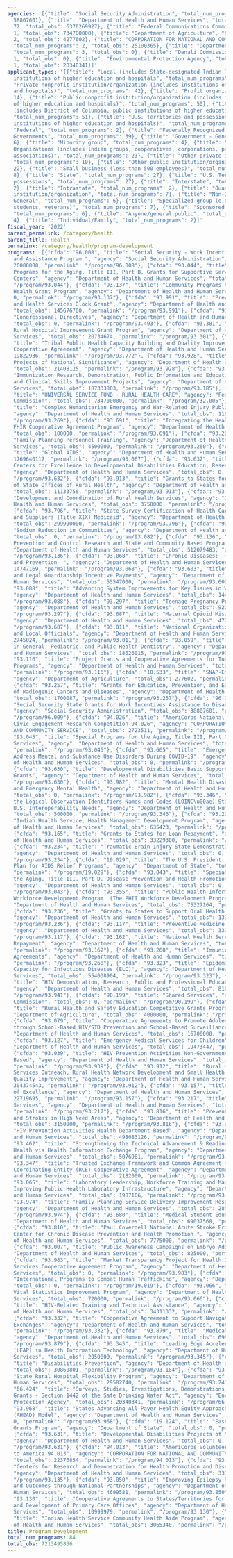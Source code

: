 ```yaml
---
agencies: '[{"title": "Social Security Administration", "total_num_programs": 2, "total_obs":
  58807601}, {"title": "Department of Health and Human Services", "total_num_programs":
  72, "total_obs": 6370269927}, {"title": "Federal Communications Commission", "total_num_programs":
  1, "total_obs": 734700000}, {"title": "Department of Agriculture", "total_num_programs":
  2, "total_obs": 4277602}, {"title": "CORPORATION FOR NATIONAL AND COMMUNITY SERVICE",
  "total_num_programs": 2, "total_obs": 25100365}, {"title": "Department of State",
  "total_num_programs": 3, "total_obs": 0}, {"title": "Denali Commission", "total_num_programs":
  1, "total_obs": 0}, {"title": "Environmental Protection Agency", "total_num_programs":
  1, "total_obs": 20340341}]'
applicant_types: '[{"title": "Local (includes State-designated lndian Tribes, excludes
  institutions of higher education and hospitals", "total_num_programs": 33}, {"title":
  "Private nonprofit institution/organization (includes institutions of higher education
  and hospitals)", "total_num_programs": 42}, {"title": "Profit organization", "total_num_programs":
  14}, {"title": "Public nonprofit institution/organization (includes institutions
  of higher education and hospitals)", "total_num_programs": 50}, {"title": "State
  (includes District of Columbia, public institutions of higher education and hospitals)",
  "total_num_programs": 51}, {"title": "U.S. Territories and possessions (includes
  institutions of higher education and hospitals)", "total_num_programs": 29}, {"title":
  "Federal", "total_num_programs": 2}, {"title": "Federally Recognized lndian Tribal
  Governments", "total_num_programs": 39}, {"title": "Government - General", "total_num_programs":
  6}, {"title": "Minority group", "total_num_programs": 4}, {"title": "Native American
  Organizations (includes lndian groups, cooperatives, corporations, partnerships,
  associations)", "total_num_programs": 23}, {"title": "Other private institutions/organizations",
  "total_num_programs": 10}, {"title": "Other public institution/organization", "total_num_programs":
  22}, {"title": "Small business (less than 500 employees)", "total_num_programs":
  8}, {"title": "State", "total_num_programs": 27}, {"title": "U.S. Territories and
  possessions", "total_num_programs": 27}, {"title": "Interstate", "total_num_programs":
  2}, {"title": "Intrastate", "total_num_programs": 2}, {"title": "Quasi-public nonprofit
  institution/organization", "total_num_programs": 7}, {"title": "Non-Government -
  General", "total_num_programs": 6}, {"title": "Specialized group (e.g. health professionals,
  students, veterans)", "total_num_programs": 7}, {"title": "Sponsored organization",
  "total_num_programs": 6}, {"title": "Anyone/general public", "total_num_programs":
  4}, {"title": "Individual/Family", "total_num_programs": 2}]'
fiscal_year: '2022'
parent_permalink: /category/health
parent_title: Health
permalink: /category/health/program-development
programs: '[{"cfda": "96.008", "title": "Social Security - Work Incentives Planning
  and Assistance Program ", "agency": "Social Security Administration", "total_obs":
  20000000, "permalink": "/program/96.008"}, {"cfda": "93.044", "title": "Special
  Programs for the Aging, Title III, Part B, Grants for Supportive Services and Senior
  Centers", "agency": "Department of Health and Human Services", "total_obs": 0, "permalink":
  "/program/93.044"}, {"cfda": "93.137", "title": "Community Programs to Improve  Minority
  Health Grant Program", "agency": "Department of Health and Human Services", "total_obs":
  0, "permalink": "/program/93.137"}, {"cfda": "93.991", "title": "Preventive Health
  and Health Services Block Grant", "agency": "Department of Health and Human Services",
  "total_obs": 145676700, "permalink": "/program/93.991"}, {"cfda": "93.493", "title":
  "Congressional Directives", "agency": "Department of Health and Human Services",
  "total_obs": 0, "permalink": "/program/93.493"}, {"cfda": "93.301", "title": "Small
  Rural Hospital Improvement Grant Program", "agency": "Department of Health and Human
  Services", "total_obs": 20734674, "permalink": "/program/93.301"}, {"cfda": "93.772",
  "title": "Tribal Public Health Capacity Building and Quality Improvement Umbrella
  Cooperative Agreement", "agency": "Department of Health and Human Services", "total_obs":
  19822936, "permalink": "/program/93.772"}, {"cfda": "93.928", "title": "Special
  Projects of National Significance", "agency": "Department of Health and Human Services",
  "total_obs": 21408125, "permalink": "/program/93.928"}, {"cfda": "93.185", "title":
  "Immunization Research, Demonstration, Public Information and Education Training
  and Clinical Skills Improvement Projects", "agency": "Department of Health and Human
  Services", "total_obs": 187333803, "permalink": "/program/93.185"}, {"cfda": "32.005",
  "title": "UNIVERSAL SERVICE FUND - RURAL HEALTH CARE", "agency": "Federal Communications
  Commission", "total_obs": 734700000, "permalink": "/program/32.005"}, {"cfda": "93.269",
  "title": "Complex Humanitarian Emergency and War-Related Injury Public Health Activities",
  "agency": "Department of Health and Human Services", "total_obs": 1165000, "permalink":
  "/program/93.269"}, {"cfda": "93.691", "title": "Integrating the Healthcare Enterprise
  FHIR Cooperative Agreement Program", "agency": "Department of Health and Human Services",
  "total_obs": 100000, "permalink": "/program/93.691"}, {"cfda": "93.260", "title":
  "Family Planning Personnel Training", "agency": "Department of Health and Human
  Services", "total_obs": 4500000, "permalink": "/program/93.260"}, {"cfda": "93.067",
  "title": "Global AIDS", "agency": "Department of Health and Human Services", "total_obs":
  1769640117, "permalink": "/program/93.067"}, {"cfda": "93.632", "title": "University
  Centers for Excellence in Developmental Disabilities Education, Research, and Service",
  "agency": "Department of Health and Human Services", "total_obs": 0, "permalink":
  "/program/93.632"}, {"cfda": "93.913", "title": "Grants to States for Operation
  of State Offices of Rural Health", "agency": "Department of Health and Human Services",
  "total_obs": 11133756, "permalink": "/program/93.913"}, {"cfda": "93.223", "title":
  "Development and Coordination of Rural Health Services", "agency": "Department of
  Health and Human Services", "total_obs": 3750000, "permalink": "/program/93.223"},
  {"cfda": "93.796", "title": "State Survey Certification of Health Care Providers
  and Suppliers (Title XIX) Medicaid", "agency": "Department of Health and Human Services",
  "total_obs": 299900000, "permalink": "/program/93.796"}, {"cfda": "93.082", "title":
  "Sodium Reduction in Communities", "agency": "Department of Health and Human Services",
  "total_obs": 0, "permalink": "/program/93.082"}, {"cfda": "93.136", "title": "Injury
  Prevention and Control Research and State and Community Based Programs", "agency":
  "Department of Health and Human Services", "total_obs": 512079483, "permalink":
  "/program/93.136"}, {"cfda": "93.068", "title": "Chronic Diseases:  Research, Control,
  and Prevention  ", "agency": "Department of Health and Human Services", "total_obs":
  14747169, "permalink": "/program/93.068"}, {"cfda": "93.603", "title": "Adoption
  and Legal Guardianship Incentive Payments", "agency": "Department of Health and
  Human Services", "total_obs": 55547000, "permalink": "/program/93.603"}, {"cfda":
  "93.088", "title": "Advancing System Improvements for Key Issues in Women''s Health",
  "agency": "Department of Health and Human Services", "total_obs": 14411148, "permalink":
  "/program/93.088"}, {"cfda": "93.297", "title": "Teenage Pregnancy Prevention Program",
  "agency": "Department of Health and Human Services", "total_obs": 92000000, "permalink":
  "/program/93.297"}, {"cfda": "93.687", "title": "Maternal Opioid Misuse Model",
  "agency": "Department of Health and Human Services", "total_obs": 4728151, "permalink":
  "/program/93.687"}, {"cfda": "93.011", "title": "National Organizations of State
  and Local Officials", "agency": "Department of Health and Human Services", "total_obs":
  2745024, "permalink": "/program/93.011"}, {"cfda": "93.059", "title": "Training
  in General, Pediatric, and Public Health Dentistry", "agency": "Department of Health
  and Human Services", "total_obs": 18626015, "permalink": "/program/93.059"}, {"cfda":
  "93.116", "title": "Project Grants and Cooperative Agreements for Tuberculosis Control
  Programs", "agency": "Department of Health and Human Services", "total_obs": 88354719,
  "permalink": "/program/93.116"}, {"cfda": "10.533", "title": "SNAP-Ed Toolkit",
  "agency": "Department of Agriculture", "total_obs": 277602, "permalink": "/program/10.533"},
  {"cfda": "93.257", "title": "Grants for Education, Prevention, and Early Detection
  of Radiogenic Cancers and Diseases", "agency": "Department of Health and Human Services",
  "total_obs": 1700087, "permalink": "/program/93.257"}, {"cfda": "96.009", "title":
  "Social Security State Grants for Work Incentives Assistance to Disabled Beneficiaries",
  "agency": "Social Security Administration", "total_obs": 38807601, "permalink":
  "/program/96.009"}, {"cfda": "94.026", "title": "AmeriCorps National Service and
  Civic Engagement Research Competition 94.026", "agency": "CORPORATION FOR NATIONAL
  AND COMMUNITY SERVICE", "total_obs": 2723511, "permalink": "/program/94.026"}, {"cfda":
  "93.045", "title": "Special Programs for the Aging, Title III, Part C, Nutrition
  Services", "agency": "Department of Health and Human Services", "total_obs": 0,
  "permalink": "/program/93.045"}, {"cfda": "93.665", "title": "Emergency Grants to
  Address Mental and Substance Use Disorders During COVID-19", "agency": "Department
  of Health and Human Services", "total_obs": 0, "permalink": "/program/93.665"},
  {"cfda": "93.630", "title": "Developmental Disabilities Basic Support and Advocacy
  Grants", "agency": "Department of Health and Human Services", "total_obs": 0, "permalink":
  "/program/93.630"}, {"cfda": "93.982", "title": "Mental Health Disaster Assistance
  and Emergency Mental Health", "agency": "Department of Health and Human Services",
  "total_obs": 0, "permalink": "/program/93.982"}, {"cfda": "93.346", "title": "Enhancing
  the Logical Observation Identifiers Names and Codes (LOINC\u00ae) Standard to meet
  U.S. Interoperability Needs", "agency": "Department of Health and Human Services",
  "total_obs": 500000, "permalink": "/program/93.346"}, {"cfda": "93.228", "title":
  "Indian Health Service, Health Management Development Program", "agency": "Department
  of Health and Human Services", "total_obs": 635423, "permalink": "/program/93.228"},
  {"cfda": "93.165", "title": "Grants to States for Loan Repayment", "agency": "Department
  of Health and Human Services", "total_obs": 33229300, "permalink": "/program/93.165"},
  {"cfda": "93.234", "title": "Traumatic Brain Injury State Demonstration Grant Program",
  "agency": "Department of Health and Human Services", "total_obs": 0, "permalink":
  "/program/93.234"}, {"cfda": "19.029", "title": "The U.S. President''s Emergency
  Plan for AIDS Relief Programs", "agency": "Department of State", "total_obs": 0,
  "permalink": "/program/19.029"}, {"cfda": "93.043", "title": "Special Programs for
  the Aging, Title III, Part D, Disease Prevention and Health Promotion Services",
  "agency": "Department of Health and Human Services", "total_obs": 0, "permalink":
  "/program/93.043"}, {"cfda": "93.355", "title": "Public Health Informatics & Technology
  Workforce Development Program  (The PHIT Workforce Development Program)", "agency":
  "Department of Health and Human Services", "total_obs": 75327164, "permalink": "/program/93.355"},
  {"cfda": "93.236", "title": "Grants to States to Support Oral Health Workforce Activities",
  "agency": "Department of Health and Human Services", "total_obs": 13987471, "permalink":
  "/program/93.236"}, {"cfda": "93.117", "title": "Preventive Medicine Residency",
  "agency": "Department of Health and Human Services", "total_obs": 3309482, "permalink":
  "/program/93.117"}, {"cfda": "93.162", "title": "National Health Service Corps Loan
  Repayment", "agency": "Department of Health and Human Services", "total_obs": 416500000,
  "permalink": "/program/93.162"}, {"cfda": "93.268", "title": "Immunization Cooperative
  Agreements", "agency": "Department of Health and Human Services", "total_obs": 469319368,
  "permalink": "/program/93.268"}, {"cfda": "93.323", "title": "Epidemiology and Laboratory
  Capacity for Infectious Diseases (ELC)", "agency": "Department of Health and Human
  Services", "total_obs": 554038904, "permalink": "/program/93.323"}, {"cfda": "93.941",
  "title": "HIV Demonstration, Research, Public and Professional Education Projects",
  "agency": "Department of Health and Human Services", "total_obs": 8163024, "permalink":
  "/program/93.941"}, {"cfda": "90.199", "title": "Shared Services", "agency": "Denali
  Commission", "total_obs": 0, "permalink": "/program/90.199"}, {"cfda": "10.516",
  "title": "Rural Health and Safety Education Competitive Grants Program", "agency":
  "Department of Agriculture", "total_obs": 4000000, "permalink": "/program/10.516"},
  {"cfda": "93.079", "title": "Cooperative Agreements to Promote Adolescent Health
  through School-Based HIV/STD Prevention and School-Based Surveillance", "agency":
  "Department of Health and Human Services", "total_obs": 16700000, "permalink": "/program/93.079"},
  {"cfda": "93.127", "title": "Emergency Medical Services for Children", "agency":
  "Department of Health and Human Services", "total_obs": 19473447, "permalink": "/program/93.127"},
  {"cfda": "93.939", "title": "HIV Prevention Activities Non-Governmental Organization
  Based", "agency": "Department of Health and Human Services", "total_obs": 72429900,
  "permalink": "/program/93.939"}, {"cfda": "93.912", "title": "Rural Health Care
  Services Outreach, Rural Health Network Development and Small Health Care Provider
  Quality Improvement", "agency": "Department of Health and Human Services", "total_obs":
  304374543, "permalink": "/program/93.912"}, {"cfda": "93.157", "title": "Centers
  of Excellence", "agency": "Department of Health and Human Services", "total_obs":
  22719695, "permalink": "/program/93.157"}, {"cfda": "93.217", "title": "Family Planning
  Services", "agency": "Department of Health and Human Services", "total_obs": 259200050,
  "permalink": "/program/93.217"}, {"cfda": "93.816", "title": "Preventing Heart Attacks
  and Strokes in High Need Areas", "agency": "Department of Health and Human Services",
  "total_obs": 3150000, "permalink": "/program/93.816"}, {"cfda": "93.940", "title":
  "HIV Prevention Activities Health Department Based", "agency": "Department of Health
  and Human Services", "total_obs": 498083126, "permalink": "/program/93.940"}, {"cfda":
  "93.462", "title": "Strengthening the Technical Advancement & Readiness of Public
  Health via Health Information Exchange Program", "agency": "Department of Health
  and Human Services", "total_obs": 5076981, "permalink": "/program/93.462"}, {"cfda":
  "93.347", "title": "Trusted Exchange Framework and Common Agreement (TEFCA) Recognized
  Coordinating Entity (RCE) Cooperative Agreement", "agency": "Department of Health
  and Human Services", "total_obs": 2182000, "permalink": "/program/93.347"}, {"cfda":
  "93.065", "title": "Laboratory Leadership, Workforce Training and Management Development,
  Improving Public Health Laboratory Infrastructure", "agency": "Department of Health
  and Human Services", "total_obs": 1987106, "permalink": "/program/93.065"}, {"cfda":
  "93.974", "title": "Family Planning Service Delivery Improvement Research Grants",
  "agency": "Department of Health and Human Services", "total_obs": 2845800, "permalink":
  "/program/93.974"}, {"cfda": "93.680", "title": "Medical Student Education", "agency":
  "Department of Health and Human Services", "total_obs": 69037568, "permalink": "/program/93.680"},
  {"cfda": "93.810", "title": "Paul Coverdell National Acute Stroke Program National
  Center for Chronic Disease Prevention and Health Promotion ", "agency": "Department
  of Health and Human Services", "total_obs": 7775000, "permalink": "/program/93.810"},
  {"cfda": "93.007", "title": "Public Awareness Campaigns on Embryo Adoption", "agency":
  "Department of Health and Human Services", "total_obs": 825000, "permalink": "/program/93.007"},
  {"cfda": "93.983", "title": "Market Transparency Project for Health IT Interoperability
  Services Cooperative Agreement Program", "agency": "Department of Health and Human
  Services", "total_obs": 0, "permalink": "/program/93.983"}, {"cfda": "19.019", "title":
  "International Programs to Combat Human Trafficking", "agency": "Department of State",
  "total_obs": 0, "permalink": "/program/19.019"}, {"cfda": "93.066", "title": "State
  Vital Statistics Improvement Program", "agency": "Department of Health and Human
  Services", "total_obs": 720000, "permalink": "/program/93.066"}, {"cfda": "93.145",
  "title": "HIV-Related Training and Technical Assistance", "agency": "Department
  of Health and Human Services", "total_obs": 34311332, "permalink": "/program/93.145"},
  {"cfda": "93.332", "title": "Cooperative Agreement to Support Navigators in Federally-facilitated
  Exchanges", "agency": "Department of Health and Human Services", "total_obs": 0,
  "permalink": "/program/93.332"}, {"cfda": "93.879", "title": "Medical Library Assistance",
  "agency": "Department of Health and Human Services", "total_obs": 69643431, "permalink":
  "/program/93.879"}, {"cfda": "93.345", "title": "Leading Edge Acceleration Projects
  (LEAP) in Health Information Technology", "agency": "Department of Health and Human
  Services", "total_obs": 2050000, "permalink": "/program/93.345"}, {"cfda": "93.184",
  "title": "Disabilities Prevention", "agency": "Department of Health and Human Services",
  "total_obs": 30860801, "permalink": "/program/93.184"}, {"cfda": "93.241", "title":
  "State Rural Hospital Flexibility Program", "agency": "Department of Health and
  Human Services", "total_obs": 29582740, "permalink": "/program/93.241"}, {"cfda":
  "66.424", "title": "Surveys, Studies, Investigations, Demonstrations, and Training
  Grants - Section 1442 of the Safe Drinking Water Act", "agency": "Environmental
  Protection Agency", "total_obs": 20340341, "permalink": "/program/66.424"}, {"cfda":
  "93.968", "title": "States Advancing All-Payer Health Equity Approaches and Development
  (AHEAD) Model", "agency": "Department of Health and Human Services", "total_obs":
  0, "permalink": "/program/93.968"}, {"cfda": "19.124", "title": "East Asia and Pacific
  Grants Program", "agency": "Department of State", "total_obs": 0, "permalink": "/program/19.124"},
  {"cfda": "93.631", "title": "Developmental Disabilities Projects of National Significance",
  "agency": "Department of Health and Human Services", "total_obs": 0, "permalink":
  "/program/93.631"}, {"cfda": "94.013", "title": "AmeriCorps Volunteers In Service
  to America 94.013", "agency": "CORPORATION FOR NATIONAL AND COMMUNITY SERVICE",
  "total_obs": 22376854, "permalink": "/program/94.013"}, {"cfda": "93.135", "title":
  "Centers for Research and Demonstration for Health Promotion and Disease Prevention",
  "agency": "Department of Health and Human Services", "total_obs": 33362464, "permalink":
  "/program/93.135"}, {"cfda": "93.850", "title": "Improving Epilepsy Programs, Services,
  and Outcomes through National Partnerships", "agency": "Department of Health and
  Human Services", "total_obs": 4699581, "permalink": "/program/93.850"}, {"cfda":
  "93.130", "title": "Cooperative Agreements to States/Territories for the Coordination
  and Development of Primary Care Offices", "agency": "Department of Health and Human
  Services", "total_obs": 10999979, "permalink": "/program/93.130"}, {"cfda": "93.382",
  "title": "Indian Health Service Community Health Aide Program", "agency": "Department
  of Health and Human Services", "total_obs": 3065340, "permalink": "/program/93.382"}]'
title: Program Development
total_num_programs: 84
total_obs: 7213495836
---
```

